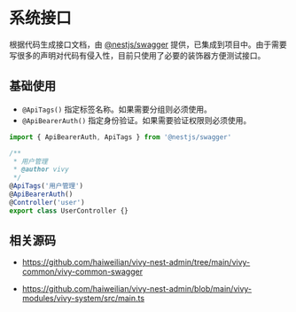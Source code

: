 # 系统接口

根据代码生成接口文档，由 [@nestjs/swagger](https://docs.nestjs.com/openapi/introduction) 提供，已集成到项目中。由于需要写很多的声明对代码有侵入性，目前只使用了必要的装饰器方便测试接口。

## 基础使用

- `@ApiTags()` 指定标签名称。如果需要分组则必须使用。
- `@ApiBearerAuth()` 指定身份验证。如果需要验证权限则必须使用。

```ts
import { ApiBearerAuth, ApiTags } from '@nestjs/swagger'

/**
 * 用户管理
 * @author vivy
 */
@ApiTags('用户管理')
@ApiBearerAuth()
@Controller('user')
export class UserController {}
```

## 相关源码

- https://github.com/haiweilian/vivy-nest-admin/tree/main/vivy-common/vivy-common-swagger

- https://github.com/haiweilian/vivy-nest-admin/blob/main/vivy-modules/vivy-system/src/main.ts
